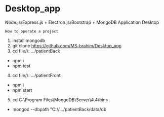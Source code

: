 # Desktop_app
Node.js/Express.js + Electron.js/Bootstrap + MongoDB Application Desktop

````
How to operate a project
````

1. install mongodb
2. git clone https://github.com/MS-brahim/Desktop_app
3. cd file//: .../patientBack 
  - npm i
  - npm test
4. cd file//: .../patientFront
  - npm i
  - npm start
5. cd C:\Program Files\MongoDB\Server\4.4\bin> 
  - mongod --dbpath "C://.../patientBack/data/db
